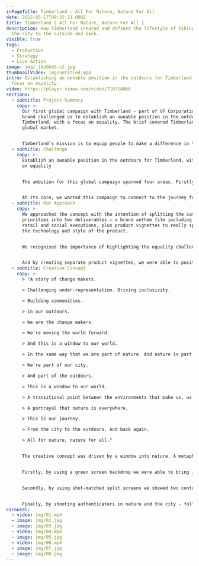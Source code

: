 ```yaml
---
inPageTitle: Timberland - All For Nature, Nature For All
date: 2022-05-17T09:25:11.808Z
title: Timberland | All For Nature, Nature For All |
description: How Timberland created and defined the lifestyle of hiking, from
  the city to the outside and back.
visible: true
tags:
  - Production
  - Strategy
  - Live Action
image: img/_18a9690-v2.jpg
thumbnailVideo: img/untitled.mp4
intro: Establishing an ownable position in the outdoors for Timberland, with a
  focus on equality.
video: https://player.vimeo.com/video/710714066
sections:
  - subtitle: Project Summary
    copy: >-
      Our first global campaign with Timberland - part of VF Corporation - the
      brand challenged us to establish an ownable position in the outdoors for
      Timberland, with a focus on equality. The brief covered Timberland’s
      global market.


      Timberland’s mission is to equip people to make a difference in the world. They do this by creating outstanding products and by trying to make a difference in the communities in which they live and work. They demonstrate this philosophy across all facets of their company, from their products to their employee involvement in their communities.
  - subtitle: Challenge
    copy: >-
      Establish an ownable position in the outdoors for Timberland, with a focus
      on equality


      The ambition for this global campaign spanned four areas. Firstly, owning the journey from the city to the outside. Secondly, leveraging community authenticators in our content. Thirdly, leading the city to outside movement through the lens of Timberland’s GreenStride™ technology. And finally, building lifestyle with eco-innovation apparel.


      At its core, we wanted this campaign to connect to the journey from the city to the outside, and back again.
  - subtitle: Our Approach
    copy: >-
      We approached the concept with the intention of splitting the campaign
      priorities into two deliverables – a brand anthem film including related
      retail and social executions, plus product vignettes to really speak to
      the technology and style of the product.


      We recognised the importance of highlighting the equality challenges the Timberland consumer faces and understood that building authentic relationships with the cast to bridge the gap between the consumer and the outdoors would be crucial within the anthem content.


      And by creating separate product vignettes, we were able to position GreenStride™ as the tool to bring comfort to the outside as well as elevating key head-to-toe looks focused on the brand’s EcoOriginal apparel.
  - subtitle: Creative Concept
    copy: >-
      > "A story of change makers.

      > Challenging under-representation. Driving inclusivity.

      > Building communities.

      > In our outdoors.

      > We are the change makers.

      > We’re moving the world forward.

      > And this is a window to our world.

      > In the same way that we are part of nature. And nature is part of us.

      > We’re part of our city.

      > And part of the outdoors.

      > This is a window to our world.

      > A transitional point between the environments that make us, us. A celebration of the contrast.

      > A portrayal that nature is everywhere.

      > This is our journey.

      > From the city to the outdoors. And back again.

      > All for nature, nature for all."


      The creative concept was driven by a window into nature. A metaphor that nature is for everyone, accessible to all. We conveyed this using three components that tell the city to nature story.


      Firstly, by using a green screen backdrop we were able to bring in a contrasting environment to constantly reinforce the city to nature and nature is everywhere messages - uniquely and symbolically.


      Secondly, by using shot-matched split screens we showed two contrasting environments by displaying the same action or movement happening in the nature and city setting.


      Finally, by shooting authenticators in nature and the city - following their interactions with each other and with nature. This kept the content real and relatable for the consumer.
carousel:
  - video: img/01.mp4
  - image: img/02.jpg
  - image: img/03.jpg
  - video: img/04.mp4
  - image: img/05.jpg
  - video: img/06.mp4
  - image: img/07.jpg
  - image: img/08.png
---
```

